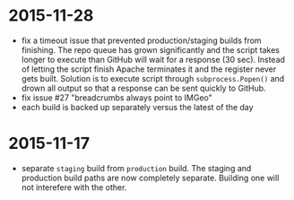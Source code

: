 # 2015-11-28

- fix a timeout issue that prevented production/staging builds from finishing. The repo queue has grown significantly and the script takes longer to execute than GitHub will wait for a response (30 sec). Instead of letting the script finish Apache terminates it and the register never gets built. Solution is to execute script through `subprocess.Popen()` and drown all output so that a response can be sent quickly to GitHub.
- fix issue #27 "breadcrumbs always point to IMGeo"
- each build is backed up separately versus the latest of the day

# 2015-11-17 

- separate `staging` build from `production` build. The staging and production build paths are now completely separate. Building one will not interefere with the other. 
